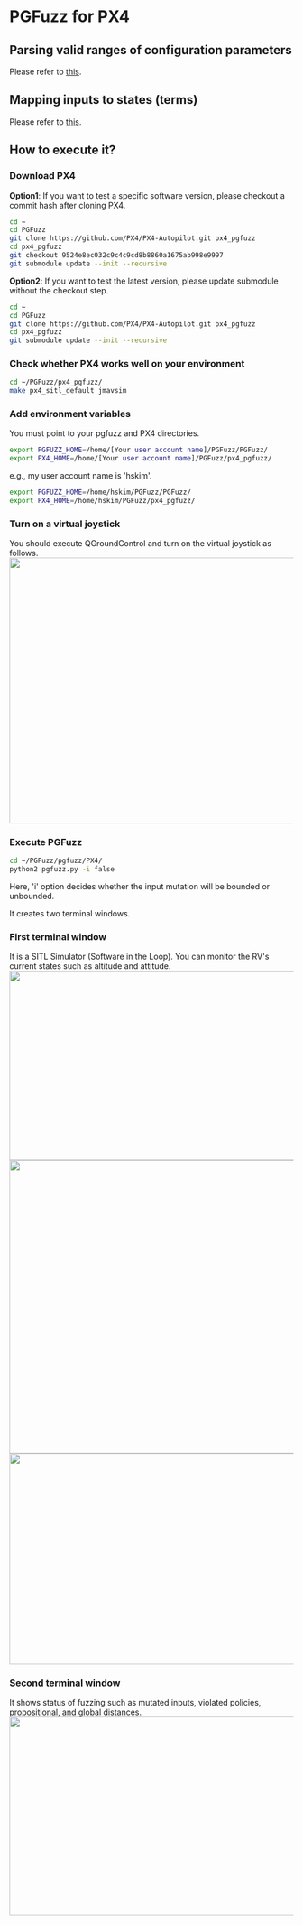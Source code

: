 # PGFuzz for PX4

## Parsing valid ranges of configuration parameters
Please refer to <a href="https://github.com/purseclab/PGFuzz/tree/main/PX4/xml_parse" target="_blank"> this</a>.

## Mapping inputs to states (terms)
Please refer to <a href="https://github.com/purseclab/PGFUZZ/tree/main/ArduPilot/Dynamic%20analysis" target="_blank"> this</a>.

## How to execute it?
### Download PX4
**Option1**: If you want to test a specific software version, please checkout a commit hash after cloning PX4.
```bash
cd ~
cd PGFuzz
git clone https://github.com/PX4/PX4-Autopilot.git px4_pgfuzz
cd px4_pgfuzz
git checkout 9524e8ec032c9c4c9cd8b8860a1675ab998e9997
git submodule update --init --recursive
```

**Option2**: If you want to test the latest version, please update submodule without the checkout step.
```bash
cd ~
cd PGFuzz
git clone https://github.com/PX4/PX4-Autopilot.git px4_pgfuzz
cd px4_pgfuzz
git submodule update --init --recursive
```

### Check whether PX4 works well on your environment
```bash
cd ~/PGFuzz/px4_pgfuzz/
make px4_sitl_default jmavsim 
```
### Add environment variables
You must point to your pgfuzz and PX4 directories.
```bash
export PGFUZZ_HOME=/home/[Your user account name]/PGFuzz/PGFuzz/
export PX4_HOME=/home/[Your user account name]/PGFuzz/px4_pgfuzz/
```
e.g., my user account name is 'hskim'.
```bash
export PGFUZZ_HOME=/home/hskim/PGFuzz/PGFuzz/
export PX4_HOME=/home/hskim/PGFuzz/px4_pgfuzz/
```

### Turn on a virtual joystick
You should execute QGroundControl and turn on the virtual joystick as follows.
<img src="https://github.com/purseclab/PGFuzz/blob/main/PX4/example/QGC_joystick_setting.png" width="698.5" height="470.5">

### Execute PGFuzz
```bash
cd ~/PGFuzz/pgfuzz/PX4/
python2 pgfuzz.py -i false
```
Here, 'i' option decides whether the input mutation will be bounded or unbounded.

It creates two terminal windows.

### First terminal window
It is a SITL Simulator (Software in the Loop). You can monitor the RV's current states such as altitude and attitude.<br>
<img src="https://github.com/purseclab/PGFuzz/blob/main/PX4/example/pgfuzz_px4_terminal1.png" width="732" height="336">
<img src="https://github.com/purseclab/PGFuzz/blob/main/PX4/example/pgfuzz_px4_terminal1_3.png" width="697.5" height="518.5">
<img src="https://github.com/purseclab/PGFuzz/blob/main/PX4/example/pgfuzz_px4_terminal1_2.png" width="509" height="374">

### Second terminal window
It shows status of fuzzing such as mutated inputs, violated policies, propositional, and global distances.<br>
<img src="https://github.com/purseclab/PGFuzz/blob/main/PX4/example/pgfuzz_px4_terminal2.png" width="731.5" height="352.5">
